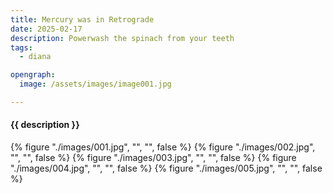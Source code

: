 ```yaml
---
title: Mercury was in Retrograde
date: 2025-02-17
description: Powerwash the spinach from your teeth
tags:
  - diana

opengraph:
  image: /assets/images/image001.jpg

---
```


<h4>{{ description }}</h4>

{% figure "./images/001.jpg", "", "", false %}
{% figure "./images/002.jpg", "", "", false %}
{% figure "./images/003.jpg", "", "", false %}
{% figure "./images/004.jpg", "", "", false %}
{% figure "./images/005.jpg", "", "", false %}
